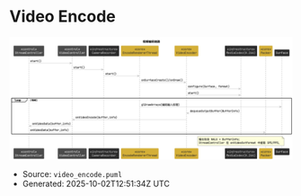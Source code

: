 # Video Encode

![Video Encode](./video_encode.png)

- Source: `video_encode.puml`
- Generated: 2025-10-02T12:51:34Z UTC

